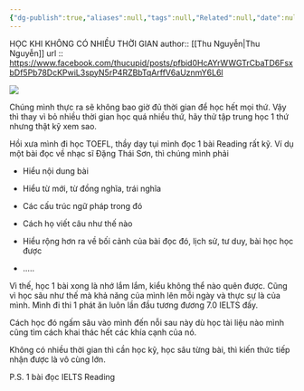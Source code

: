 ```yaml
---
{"dg-publish":true,"aliases":null,"tags":null,"Related":null,"date":null,"URL":"https://www.facebook.com/thucupid/posts/pfbid0HcAYrWWGTrCbaTD6FsxbDf5Pb78DcKPwiL3spyN5rP4RZBbTqArffV6aUznmY","Author":"Thu nguyễn","permalink":"/People/Học khi không có nhiều thời gian/","dgPassFrontmatter":true,"noteIcon":"2","created":"2024-01-19T05:28:27.906+07:00","updated":"2023-12-27T13:32:23.000+07:00"}
---
```


HỌC KHI KHÔNG CÓ NHIỀU THỜI GIAN
author:: [[Thu Nguyễn\|Thu Nguyễn]]
url :: https://www.facebook.com/thucupid/posts/pfbid0HcAYrWWGTrCbaTD6FsxbDf5Pb78DcKPwiL3spyN5rP4RZBbTqArffV6aUznmY6L6l

![](https://i.imgur.com/Chcron9.png)


Chúng mình thực ra sẽ không bao giờ đủ thời gian để học hết mọi thứ. Vậy thì thay vì bỏ nhiều thời gian học quá nhiều thứ, hãy thử tập trung học 1 thứ nhưng thật kỹ xem sao.

Hồi xưa mình đi học TOEFL, thầy dạy tụi mình đọc 1 bài Reading rất kỹ. Ví dụ một bài đọc về nhạc sĩ Đặng Thái Sơn, thì chúng mình phải

- Hiểu nội dung bài

- Hiểu từ mới, từ đồng nghĩa, trái nghĩa

- Các cấu trúc ngữ pháp trong đó

- Cách họ viết câu như thế nào

- Hiểu rộng hơn ra về bối cảnh của bài đọc đó, lịch sử, tư duy, bài học học được

- …..

Vì thế, học 1 bài xong là nhớ lắm lắm, kiểu không thể nào quên được. Cũng vì học sâu như thế mà khả năng của mình lên mỗi ngày và thực sự là của mình. Mình đi thi 1 phát ăn luôn lần đầu tương đương 7.0 IELTS đấy.

Cách học đó ngấm sâu vào mình đến nỗi sau này dù học tài liệu nào mình cũng tìm cách khai thác hết các khía cạnh của nó.

Không có nhiều thời gian thì cần học kỹ, học sâu từng bài, thì kiến thức tiếp nhận được là vô cùng lớn.

P.S. 1 bài đọc IELTS Reading